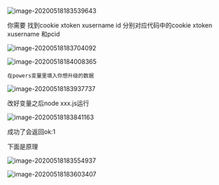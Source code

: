 ![image-20200518183539643](C:\Users\qq295\AppData\Roaming\Typora\typora-user-images\image-20200518183539643.png)



你需要 找到cookie xtoken xusername id 分别对应代码中的cookie xtoken xusername 和pcid

![image-20200518183704092](C:\Users\qq295\AppData\Roaming\Typora\typora-user-images\image-20200518183704092.png)



![image-20200518184008365](C:\Users\qq295\AppData\Roaming\Typora\typora-user-images\image-20200518184008365.png)





```
在powers变量里填入你想升级的数据
```



![image-20200518183937737](C:\Users\qq295\AppData\Roaming\Typora\typora-user-images\image-20200518183937737.png)

改好变量之后node xxx.js运行

![image-20200518183841163](C:\Users\qq295\AppData\Roaming\Typora\typora-user-images\image-20200518183841163.png)

成功了会返回ok:1

下面是原理



![image-20200518183554937](C:\Users\qq295\AppData\Roaming\Typora\typora-user-images\image-20200518183554937.png)

![image-20200518183603407](C:\Users\qq295\AppData\Roaming\Typora\typora-user-images\image-20200518183603407.png)